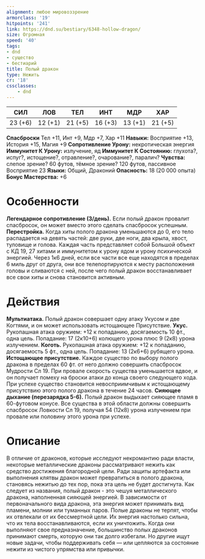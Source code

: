 ```yaml
---
alignment: любое мировоззрение
armorclass: '19'
hitpoints: '241'
link: https://dnd.su/bestiary/6348-hollow-dragon/
size: Огромная
speed: '40'
tags:
- dnd
- существо
- бестиарий
title: Полый дракон
type: Нежить
cr: '18'
cssclasses:
    - dnd
---
```



| СИЛ | ЛОВ | ТЕЛ | ИНТ | МДР | ХАР |
|---|---|---|---|---|---|
| 23 (+6) | 12 (+1) | 21 (+5) | 16 (+3) | 13 (+1) | 21 (+5) |
**Спасброски** Тел +11, Инт +9, Мдр +7, Хар +11
**Навыки:** Восприятие +13, История +15, Магия +9
**Сопротивление Урону:** некротическая энергия
**Иммунитет К Урону:** излучение, яд
**Иммунитет К Состоянию:** глухота?, испуг?, истощение?, отравление?, очарование?, паралич?
**Чувства:** слепое зрение? 60 футов, тёмное зрение? 120 футов, пассивное Восприятие 23
**Языки:** Общий, Драконий
**Опасность:** 18 (20 000 опыта)
**Бонус Мастерства:** +6


# Особенности
**Легендарное сопротивление (3/день).** Если полый дракон провалит спасбросок, он может вместо этого сделать спасбросок успешным.
**Перестройка.** Когда хиты полого дракона уменьшаются до 0, его тело распадается на девять частей: две руки, две ноги, два крыла, хвост, туловище и голова. Каждая часть представляет собой Большой объект с КД 19, 27 хитами и иммунитетом к урону ядом и урону психической энергией. Через 1к6 дней, если все части все еще находятся в пределах 6 миль друг от друга, они все телепортируются к месту расположения головы и сливаются с ней, после чего полый дракон восстанавливает все свои хиты и снова становится активным.


# Действия
**Мультиатака.** Полый дракон совершает одну атаку Укусом и две Когтями, и он может использовать истощающее Присутствие.
**Укус.** Рукопашная атака оружием: +12 к попаданию, досягаемость 10 фт., одна цель. Попадание: 17 (2к10+6) колющего урона плюс 9 (2к8) урона излучением.
**Коготь.** Рукопашная атака оружием: +12 к попаданию, досягаемость 5 фт., одна цель. Попадание: 13 (2к6+6) рубящего урона.
**Истощающее присутствие.** Каждое существо по выбору полого дракона в пределах 60 фт. от него должно совершить спасбросок Мудрости Сл 19. При провале скорость существа уменьшается вдвое, и он получает помеху на броски атаки до конца своего следующего хода. При успехе существо становится невосприимчивым к истощающему присутствию этого полого дракона в течение 24 часов.
**Сияющее дыхание (перезарядка 5-6).** Полый дракон выдыхает сияющее пламя в 60-футовом конусе. Все существа в этой области должны совершить спасбросок Ловкости Сл 19, получая 54 (12к8) урона излучением при провале или половину этого урона при успехе.


# Описание
В отличие от драконов, которые исследуют некромантию ради власти, некоторые металлические драконы рассматривают нежить как средство достижения благородной цели. Ради защиты артефакта или выполнения клятвы дракон может превратиться в полого дракона, становясь нежитью до тех пор, пока эта цель не будет достигнута. Как следует из названия, полый дракон - это чешуя металлического дракона, наполненная сияющей энергией. В зависимости от первоначального вида дракона, эта энергия может принимать вид пламени, молнии или туманных паров. Полые драконы не терпят, чтобы их отвлекали от их бессмертной цели. Их энергия настолько сильна, что их тела восстанавливаются, если их уничтожить. Когда они выполняют свое предназначение, большинство полых драконов принимают смерть, которую они так долго избегали. Но другие ищут новые задачи, чтобы поддерживать себя — или цепляются за состояние нежити из чистого упрямства или привычки.